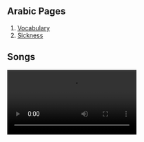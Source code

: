 ## Arabic Pages

1. [Vocabulary](https://azizcodes.github.io/arabic/temp-arabic.html)
2. [Sickness](https://azizcodes.github.io/arabic/sicknesss.html)

## Songs

<video id="video" controls preload="metadata">
   <source src="mansak.mp4" type="video/mp4">
   <track label="English" kind="subtitles" srclang="en" src="mansak.vtt" default>
</video>

